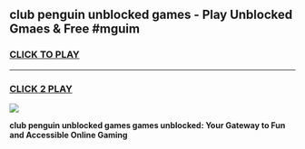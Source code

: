 
## club penguin unblocked games - Play Unblocked Gmaes & Free #mguim
<h3>
<a href="https://news.freeplayer.one?title=club_penguin_unblocked_games&ref=03M">CLICK TO PLAY</a></h3>
<hr>

<h3>
<a href="https://news.freeplayer.one?title=club_penguin_unblocked_games&ref=03M">CLICK 2 PLAY</a>
  
</h3>

<a href="https://news.freeplayer.one?title=club_penguin_unblocked_games&ref=03M"><img src="https://clearcache.store/games.png"></a>


**club penguin unblocked games games unblocked: Your Gateway to Fun and Accessible Online Gaming**
